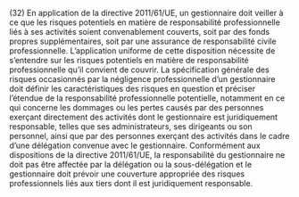 (32) En application de la directive 2011/61/UE, un gestionnaire doit veiller à ce que les risques potentiels en matière de responsabilité professionnelle liés à ses activités soient convenablement couverts, soit par des fonds propres supplémentaires, soit par une assurance de responsabilité civile professionnelle. L’application uniforme de cette disposition nécessite de s’entendre sur les risques potentiels en matière de responsabilité professionnelle qu’il convient de couvrir. La spécification générale des risques occasionnés par la négligence professionnelle d’un gestionnaire doit définir les caractéristiques des risques en question et préciser l’étendue de la responsabilité professionnelle potentielle, notamment en ce qui concerne les dommages ou les pertes causés par des personnes exerçant directement des activités dont le gestionnaire est juridiquement responsable, telles que ses administrateurs, ses dirigeants ou son personnel, ainsi que par des personnes exerçant des activités dans le cadre d’une délégation convenue avec le gestionnaire. Conformément aux dispositions de la directive 2011/61/UE, la responsabilité du gestionnaire ne doit pas être affectée par la délégation ou la sous-délégation et le gestionnaire doit prévoir une couverture appropriée des risques professionnels liés aux tiers dont il est juridiquement responsable.